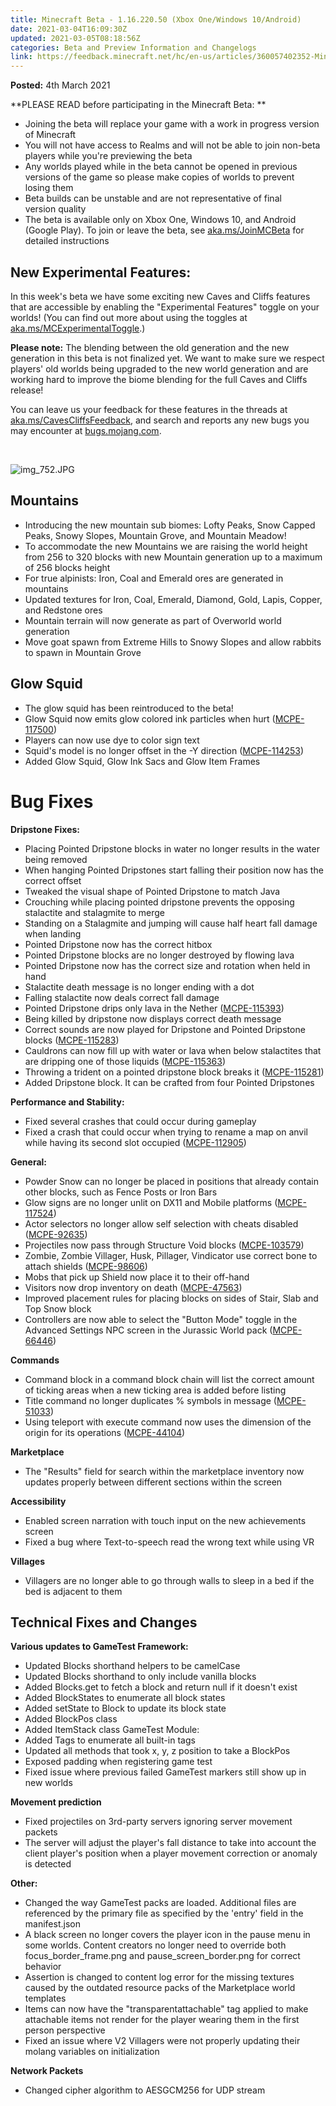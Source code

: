```yaml
---
title: Minecraft Beta - 1.16.220.50 (Xbox One/Windows 10/Android)
date: 2021-03-04T16:09:30Z
updated: 2021-03-05T08:18:56Z
categories: Beta and Preview Information and Changelogs
link: https://feedback.minecraft.net/hc/en-us/articles/360057402352-Minecraft-Beta-1-16-220-50-Xbox-One-Windows-10-Android-
---
```


**Posted:** 4th March 2021

**PLEASE READ before participating in the Minecraft Beta: **

- Joining the beta will replace your game with a work in progress version of Minecraft 
- You will not have access to Realms and will not be able to join non-beta players while you're previewing the beta
- Any worlds played while in the beta cannot be opened in previous versions of the game so please make copies of worlds to prevent losing them 
- Beta builds can be unstable and are not representative of final version quality 
- The beta is available only on Xbox One, Windows 10, and Android (Google Play). To join or leave the beta, see [aka.ms/JoinMCBeta](https://aka.ms/JoinMCBeta) for detailed instructions 

## **New Experimental Features:**

In this week's beta we have some exciting new Caves and Cliffs features that are accessible by enabling the "Experimental Features" toggle on your worlds! (You can find out more about using the toggles at [aka.ms/MCExperimentalToggle](https://aka.ms/MCExperimentalToggle).)

**Please note:** The blending between the old generation and the new generation in this beta is not finalized yet. We want to make sure we respect players' old worlds being upgraded to the new world generation and are working hard to improve the biome blending for the full Caves and Cliffs release!

You can leave us your feedback for these features in the threads at [aka.ms/CavesCliffsFeedback](https://aka.ms/CavesCliffsFeedback), and search and reports any new bugs you may encounter at [bugs.mojang.com](https://bugs.mojang.com/).

 

![img_752.JPG](https://feedback.minecraft.net/hc/article_attachments/360088354971/img_752.JPG)

## **Mountains**

- Introducing the new mountain sub biomes: Lofty Peaks, Snow Capped Peaks, Snowy Slopes, Mountain Grove, and Mountain Meadow!
- To accommodate the new Mountains we are raising the world height from 256 to 320 blocks with new Mountain generation up to a maximum of 256 blocks height
- For true alpinists: Iron, Coal and Emerald ores are generated in mountains
- Updated textures for Iron, Coal, Emerald, Diamond, Gold, Lapis, Copper, and Redstone ores
- Mountain terrain will now generate as part of Overworld world generation
- Move goat spawn from Extreme Hills to Snowy Slopes and allow rabbits to spawn in Mountain Grove

## **Glow Squid**

- The glow squid has been reintroduced to the beta!
- Glow Squid now emits glow colored ink particles when hurt ([MCPE-117500](https://bugs.mojang.com/browse/MCPE-117500))
- Players can now use dye to color sign text
- Squid's model is no longer offset in the -Y direction ([MCPE-114253](https://bugs.mojang.com/browse/MCPE-114253))
- Added Glow Squid, Glow Ink Sacs and Glow Item Frames

# **Bug Fixes**

**Dripstone Fixes:**

- Placing Pointed Dripstone blocks in water no longer results in the water being removed
- When hanging Pointed Dripstones start falling their position now has the correct offset
- Tweaked the visual shape of Pointed Dripstone to match Java
- Crouching while placing pointed dripstone prevents the opposing stalactite and stalagmite to merge
- Standing on a Stalagmite and jumping will cause half heart fall damage when landing
- Pointed Dripstone now has the correct hitbox
- Pointed Dripstone blocks are no longer destroyed by flowing lava
- Pointed Dripstone now has the correct size and rotation when held in hand
- Stalactite death message is no longer ending with a dot
- Falling stalactite now deals correct fall damage
- Pointed Dripstone drips only lava in the Nether ([MCPE-115393](https://bugs.mojang.com/browse/MCPE-115393))
- Being killed by dripstone now displays correct death message
- Correct sounds are now played for Dripstone and Pointed Dripstone blocks ([MCPE-115283](https://bugs.mojang.com/browse/MCPE-115283))
- Cauldrons can now fill up with water or lava when below stalactites that are dripping one of those liquids ([MCPE-115363](https://bugs.mojang.com/browse/MCPE-115363))
- Throwing a trident on a pointed dripstone block breaks it ([MCPE-115281](https://bugs.mojang.com/browse/MCPE-115281))
- Added Dripstone block. It can be crafted from four Pointed Dripstones

**Performance and Stability:**

- Fixed several crashes that could occur during gameplay
- Fixed a crash that could occur when trying to rename a map on anvil while having its second slot occupied ([MCPE-112905](https://bugs.mojang.com/browse/MCPE-112905))

**General:**

- Powder Snow can no longer be placed in positions that already contain other blocks, such as Fence Posts or Iron Bars
- Glow signs are no longer unlit on DX11 and Mobile platforms ([MCPE-117524](https://bugs.mojang.com/browse/MCPE-117524))
- Actor selectors no longer allow self selection with cheats disabled ([MCPE-92635](https://bugs.mojang.com/browse/MCPE-92635))
- Projectiles now pass through Structure Void blocks ([MCPE-103579](https://bugs.mojang.com/browse/MCPE-103579))
- Zombie, Zombie Villager, Husk, Pillager, Vindicator use correct bone to attach shields ([MCPE-98606](https://bugs.mojang.com/browse/MCPE-98606))
- Mobs that pick up Shield now place it to their off-hand
- Visitors now drop inventory on death ([MCPE-47563](https://bugs.mojang.com/browse/MCPE-47563))
- Improved placement rules for placing blocks on sides of Stair, Slab and Top Snow block
- Controllers are now able to select the "Button Mode" toggle in the Advanced Settings NPC screen in the Jurassic World pack ([MCPE-66446](https://bugs.mojang.com/browse/MCPE-66446))

**Commands**

- Command block in a command block chain will list the correct amount of ticking areas when a new ticking area is added before listing
- Title command no longer duplicates % symbols in message ([MCPE-51033](https://bugs.mojang.com/browse/MCPE-51033))
- Using teleport with execute command now uses the dimension of the origin for its operations ([MCPE-44104](https://bugs.mojang.com/browse/MCPE-44104))

**Marketplace**

- The "Results" field for search within the marketplace inventory now updates properly between different sections within the screen

**Accessibility**

- Enabled screen narration with touch input on the new achievements screen
- Fixed a bug where Text-to-speech read the wrong text while using VR

**Villages**

- Villagers are no longer able to go through walls to sleep in a bed if the bed is adjacent to them

## **Technical Fixes and Changes**

**Various updates to GameTest Framework:**

- Updated Blocks shorthand helpers to be camelCase
- Updated Blocks shorthand to only include vanilla blocks
- Added Blocks.get to fetch a block and return null if it doesn't exist
- Added BlockStates to enumerate all block states
- Added setState to Block to update its block state
- Added BlockPos class
- Added ItemStack class GameTest Module:
- Added Tags to enumerate all built-in tags
- Updated all methods that took x, y, z position to take a BlockPos
- Exposed padding when registering game test
- Fixed issue where previous failed GameTest markers still show up in new worlds

**Movement prediction**

- Fixed projectiles on 3rd-party servers ignoring server movement packets
- The server will adjust the player's fall distance to take into account the client player's position when a player movement correction or anomaly is detected

**Other:**

- Changed the way GameTest packs are loaded. Additional files are referenced by the primary file as specified by the 'entry' field in the manifest.json
- A black screen no longer covers the player icon in the pause menu in some worlds. Content creators no longer need to override both focus_border_frame.png and pause_screen_border.png for correct behavior
- Assertion is changed to content log error for the missing textures caused by the outdated resource packs of the Marketplace world templates
- Items can now have the "transparentattachable" tag applied to make attachable items not render for the player wearing them in the first person perspective
- Fixed an issue where V2 Villagers were not properly updating their molang variables on initialization

**Network Packets**

- Changed cipher algorithm to AESGCM256 for UDP stream
